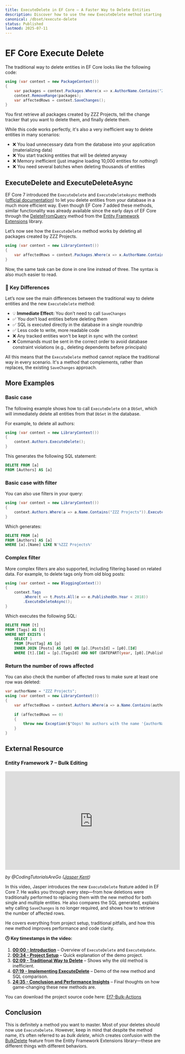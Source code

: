 ```yaml
---
title: ExecuteDelete in EF Core – A Faster Way to Delete Entities
description: Discover how to use the new ExecuteDelete method starting from EF Core 7 to delete entities more efficiently—no tracking, no SaveChanges needed.
canonical: /dbset/execute-delete
status: Published
lastmod: 2025-07-11
---
```


# EF Core Execute Delete

The traditional way to delete entities in EF Core looks like the following code:

```csharp
using (var context = new PackageContext())
{
    var packages = context.Packages.Where(x => x.AuthorName.Contains("ZZZ Projects"));
    context.RemoveRange(packages);
    var affectedRows = context.SaveChanges();
}
```

You first retrieve all packages created by ZZZ Projects, tell the change tracker that you want to delete them, and finally delete them.

While this code works perfectly, it's also a very inefficient way to delete entities in many scenarios:

- ❌ You load unnecessary data from the database into your application (materializing data)
- ❌ You start tracking entities that will be deleted anyway
- ❌ Memory inefficient (just imagine loading 10,000 entities for nothing!)
- ❌ You need several batches when deleting thousands of entities

## ExecuteDelete and ExecuteDeleteAsync

EF Core 7 introduced the `ExecuteDelete` and `ExecuteDeleteAsync` methods ([official documentation](https://learn.microsoft.com/en-us/ef/core/saving/execute-insert-update-delete#executedelete)) to let you delete entities from your database in a much more efficient way. Even though EF Core 7 added these methods, similar functionality was already available since the early days of EF Core through the [DeleteFromQuery](https://entityframework-extensions.net/delete-from-query) method from the [Entity Framework Extensions](https://entityframework-extensions.net/) library.

Let’s now see how the `ExecuteDelete` method works by deleting all packages created by ZZZ Projects.

```csharp
using (var context = new LibraryContext())
{
    var affectedRows = context.Packages.Where(x => x.AuthorName.Contains("ZZZ Projects")).ExecuteDelete();
}
```

Now, the same task can be done in one line instead of three. The syntax is also much easier to read.

### 🔑 Key Differences

Let’s now see the main differences between the traditional way to delete entities and the new `ExecuteDelete` method:

- 💡 **Immediate Effect:** You don’t need to call `SaveChanges`
- ✅ You don’t load entities before deleting them
- ✅ SQL is executed directly in the database in a single roundtrip
- ✅ Less code to write, more readable code
- ❌ Any tracked entities won't be kept in sync with the context
- ❌ Commands must be sent in the correct order to avoid database constraint violations (e.g., deleting dependents before principals)

All this means that the `ExecuteDelete` method cannot replace the traditional way in every scenario. It's a method that complements, rather than replaces, the existing `SaveChanges` approach.

## More Examples

### Basic case
The following example shows how to call `ExecuteDelete` on a `DbSet`, which will immediately delete all entities from that `DbSet` in the database.

For example, to delete all authors:

```csharp
using (var context = new LibraryContext())
{
    context.Authors.ExecuteDelete();
}
```

This generates the following SQL statement:

```sql
DELETE FROM [a]
FROM [Authors] AS [a]
```

### Basic case with filter

You can also use filters in your query:

```csharp
using (var context = new LibraryContext())
{
    context.Authors.Where(a => a.Name.Contains("ZZZ Projects")).ExecuteDelete();
}
```

Which generates:

```sql
DELETE FROM [a]
FROM [Authors] AS [a]
WHERE [a].[Name] LIKE N'%ZZZ Projects%'
```

### Complex filter

More complex filters are also supported, including filtering based on related data. For example, to delete tags only from old blog posts:

```csharp
using (var context = new BloggingContext())
{
    context.Tags
        .Where(t => t.Posts.All(e => e.PublishedOn.Year < 2018))
        .ExecuteDeleteAsync();
}
```

Which executes the following SQL:

```sql
DELETE FROM [t]
FROM [Tags] AS [t]
WHERE NOT EXISTS (
    SELECT 1
    FROM [PostTag] AS [p]
    INNER JOIN [Posts] AS [p0] ON [p].[PostsId] = [p0].[Id]
    WHERE [t].[Id] = [p].[TagsId] AND NOT (DATEPART(year, [p0].[PublishedOn]) < 2018))
```

### Return the number of rows affected

You can also check the number of affected rows to make sure at least one row was deleted:

```csharp
var authorName = "ZZZ Projects";
using (var context = new LibraryContext())
{
    var affectedRows = context.Authors.Where(a => a.Name.Contains(authorName)).ExecuteDelete();
    
    if (affectedRows == 0)
    {
        throw new Exception($"Oops! No authors with the name '{authorName}' were found.");
    }
}
```

## External Resource

### Entity Framework 7 – Bulk Editing

<iframe width="560" height="315" src="https://www.youtube.com/embed/A5_thTxsCjY?si=IhIioXL8AplArLl1" title="YouTube video player" frameborder="0" allow="accelerometer; autoplay; clipboard-write; encrypted-media; gyroscope; picture-in-picture; web-share" referrerpolicy="strict-origin-when-cross-origin" allowfullscreen></iframe>

_by @CodingTutorialsAreGo ([Jasper Kent](/contributors/jasper-kent))_

In this video, Jasper introduces the new `ExecuteDelete` feature added in EF Core 7. He walks you through every step—from how deletions were traditionally performed to replacing them with the new method for both single and multiple entities. He also compares the SQL generated, explains why calling `SaveChanges` is no longer required, and shows how to retrieve the number of affected rows.

He covers everything from project setup, traditional pitfalls, and how this new method improves performance and code clarity.

**🕒 Key timestamps in the video:**
1. **[00:00 - Introduction](https://youtube.com/watch?v=A5_thTxsCjY&t=0)** – Overview of `ExecuteDelete` and `ExecuteUpdate`.
2. **[00:34 - Project Setup](https://youtube.com/watch?v=A5_thTxsCjY&t=34)** – Quick explanation of the demo project.
3. **[02:09 - Traditional Way to Delete](https://youtube.com/watch?v=A5_thTxsCjY&t=129)** – Shows why the old method is inefficient.
4. **[07:19 - Implementing ExecuteDelete](https://youtube.com/watch?v=A5_thTxsCjY&t=439)** – Demo of the new method and SQL comparison.
5. **[24:35 - Conclusion and Performance Insights](https://youtube.com/watch?v=A5_thTxsCjY&t=1475)** – Final thoughts on how game-changing these new methods are.

You can download the project source code here: [Ef7-Bulk-Actions](https://github.com/JasperKent/Ef7-Bulk-Actions)

## Conclusion

This is definitely a method you want to master. Most of your deletes should now use `ExecuteDelete`. However, keep in mind that despite the method name, it’s often referred to as *bulk delete*, which creates confusion with the [BulkDelete](https://entityframework-extensions.net/bulk-delete) feature from the Entity Framework Extensions library—these are different things with different behaviors.